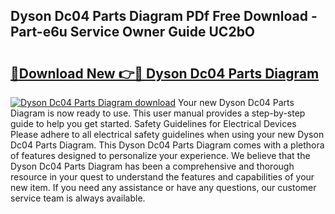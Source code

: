 ## Dyson Dc04 Parts Diagram PDf Free Download - Part-e6u Service Owner Guide UC2bO

# <h2><a href="http://dfs0sf.blite.top/?on=Dyson+Dc04+Parts+Diagram">🔗Download New 👉🔴 Dyson Dc04 Parts Diagram</a></h2>

[![Dyson Dc04 Parts Diagram download](https://i.imgur.com/lujVjoI.png)](http://dfs0sf.blite.top/?on=Dyson+Dc04+Parts+Diagram)
Your new Dyson Dc04 Parts Diagram is now ready to use. This user manual provides a step-by-step guide to help you get started. Safety Guidelines for Electrical Devices Please adhere to all electrical safety guidelines when using your new Dyson Dc04 Parts Diagram. This Dyson Dc04 Parts Diagram comes with a plethora of features designed to personalize your experience. We believe that the Dyson Dc04 Parts Diagram has been a comprehensive and thorough resource in your quest to understand the features and capabilities of your new item. If you need any assistance or have any questions, our customer service team is always available.
